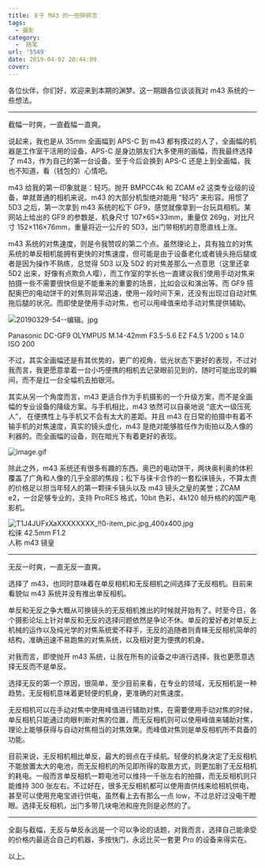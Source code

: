```yaml
---
title: 关于 M43 的一些碎碎念
tags:
  - 摄影
category:
  -  随笔
url: '5549'
date: 2019-04-02 20:44:09
cover:
---
```


各位伙伴，你们好，欢迎来到本期的渊梦。这一期跟各位谈谈我对 m43 系统的一些想法。

---

截幅一时爽，一直截幅一直爽。

说起来，我也是从 35mm 全画幅到 APS-C 到 m43 都有摸过的人了，全画幅的机器是工作室干活用的设备，APS-C 是身边朋友们大多使用的画幅，而我最终选择了 m43，作为自己的第一台设备。至于今后会换到 APS-C 还是上到全画幅，我也不知道，看（钱包的）心情吧。

m43 给我的第一印象就是：轻巧。抛开 BMPCC4k 和 ZCAM e2 这类专业级的设备，单就普通的相机来说。m43 的大部分机型绝对能用 “轻巧” 来形容。用惯了 5D3 之后，第一次拿到 m43 系统的松下 GF9，感觉就像拿到一台玩具相机。某网站上给出的 GF9 的参数是，机身尺寸 107×65×33mm，重量仅 269g，对比尺寸 152×116×76mm，重量将近一公斤的 5D3，出门带相机的意愿直线上涨。

m43 系统的对焦速度，则是令我赞叹的第二个点。虽然理论上，具有独立的对焦系统的单反相机能拥有更快的对焦速度，但可能是由于设备老化或者镜头拖后腿或者是因为操作不熟练，总觉得 5D3 以及 5D2 的对焦差那么一点意思（这里还拿 5D2 出来，好像有点欺负人嘤），而工作室的学长也一直建议我们使用手动对焦来拍摄一些不需要很快但是不能重来的重要的场景，比如会议和演出等。而 GF9 搭配奥巴的电动饼干的对焦则非常迅速，使用一段时间下来，还没有出现过自动对焦拖后腿的状况。而即使是使用手动对焦，也可以用峰值来给手动对焦提供辅助。

![20190329-54--编辑。jpg](https://cdn.nlark.com/yuque/0/2019/jpeg/244524/1554217982916-92fa60c2-8f22-4252-b679-8483b9db6132.jpeg#align=left&display=inline&height=560&name=20190329-54--%E7%BC%96%E8%BE%91.jpg&originHeight=3421&originWidth=4556&size=3810686&status=done&width=746)

Panasonic DC-GF9 OLYMPUS M.14-42mm F3.5-5.6 EZ F4.5 1/200 s 14.0 ISO 200

不过，其实全画幅还是有其优势的，更广的视角，低光状态下更好的表现，不过对我而言，我更愿意拿着一台小巧便携的相机去记录眼前见到的，随时可能出现的瞬间，而不是扛一台全幅机去拍银河。

其实从另一个角度而言，m43 更适合作为手机摄影的一个升级方案，而不是全画幅的专业设备的降级方案。与手机相比，m43 依然可以自豪地说 “底大一级压死人”， 在便携性上与手机又不会有太大的差距。并且 m43 在日常的拍摄中有着不输手机的对焦速度，真实的镜头虚化，m43 是绝对能够胜任作为街拍以及人像的利器的。而全画幅的设备，则在暗光下有着更好的表现。

![image.gif](https://cdn.nlark.com/yuque/0/2019/gif/244524/1554217931954-34fcf971-b4fd-4e84-a551-a6c0478eca5f.gif#align=left&display=inline&height=1&name=image.gif&originHeight=1&originWidth=1&size=70&status=done&width=1)

除此之外，m43 系统还有很多有趣的东西。奥巴的电动饼干，两块奥利奥的体积覆盖了广角和人像的几乎全部的焦段；松下与徕卡合作的一套松徕镜头，不算太贵的价格足以担当年轻人的第一颗徕卡镜头以及 m43 镜头之皇的美誉；ZCAM e2，一台足够专业的，支持 ProRES 格式，10bit 色彩，4k120 帧升格的的国产电影机。

![T1J4JUFxXaXXXXXXXX_!!0-item_pic.jpg_400x400.jpg](https://cdn.nlark.com/yuque/0/2019/jpeg/244524/1554218021730-3f0cdc64-08be-4b16-a177-3e3bf24d0f09.jpeg#align=left&display=inline&height=400&name=T1J4JUFxXaXXXXXXXX_%21%210-item_pic.jpg_400x400.jpg&originHeight=400&originWidth=400&size=28229&status=done&width=400)<br />松徕 42.5mm F1.2<br />人称 m43 镜皇

---

无反一时爽，一直无反一直爽。

选择了 m43，也同时意味着在单反相机和无反相机之间选择了无反相机。目前来看貌似 m43 系统并没有推出单反相机。

单反和无反之争大概从可换镜头的无反相机推出的时候就开始有了。时至今日，各个摄影论坛上针对单反和无反的选择问题依然是争论不休。单反的爱好者对单反上机械的运作以及纯光学的对焦系统爱不释手，无反的追随者则青睐无反相机简单的结构，准确迅速不易跑焦的对焦系统，以及相对更为便携的机身。

对我而言，即使抛开 m43 系统，让我在所有的设备之中进行选择，我也更愿意选择无反而不是单反。

选择无反的第一个原因，很简单，至少目前来看，在专业的领域，无反相机是一种趋势。无反相机意味着更轻便的机身，更准确的对焦速度。

无反相机可以在手动对焦中使用峰值进行辅助对焦，在需要使用手动对焦的时候，单反相机只能通过肉眼判断对焦的位置，而无反相机则可以使用峰值来辅助对焦，理论上能够获得与自动对焦相当的对焦效果。而峰值对焦则是单反相机所不具备的功能。

目前来说，无反相机相比单反，最大的弱点在于续航。轻便的机身决定了无反相机不能放置太大的电池，而无反相机的所见即所得的取景方式，则更加剧了无反相机的耗电。一般而言单反相机一颗电池可以维持一千张左右的拍摄，而无反相机则只能维持 300 张左右。不过好在，很多无反相机都可以使用直供线来给相机供电，甚至可以使用充电宝进行供电，虽然看上去有那么一点 low，不过总好过没电干瞪眼。选择无反相机，出门多带几块电池和座充则是必然的了。

---

全副与截幅，无反与单反永远是一个可以争论的话题，对我而言，选择自己能承受的价格内最适合自己的机器，多按快门，永远比买一套更 Pro 的设备来得实在。

以上。
